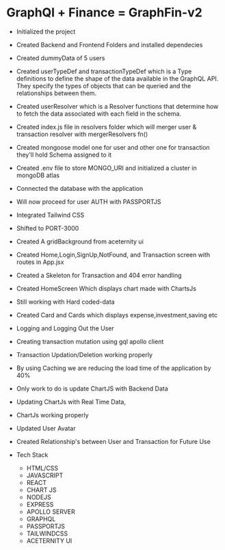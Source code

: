 # GraphQl + Finance = GraphFin-v2

- Initialized the project
- Created Backend and Frontend Folders and installed dependecies
- Created dummyData of 5 users
- Created userTypeDef and transactionTypeDef which is a Type definitions to define the shape of the data available in the GraphQL API. They specify the types of objects that can be queried and the relationships between them.
- Created userResolver which is a Resolver functions that determine how to fetch the data associated with each field in the schema.
- Created index.js file in resolvers folder which will merger user & transaction resolver with mergerResolvers fn()
- Created mongoose model one for user and other one for transaction they'll hold Schema assigned to it
- Created .env file to store MONGO_URI and initialized a cluster in mongoDB atlas
- Connected the database with the application
- Will now proceed for user AUTH with PASSPORTJS
- Integrated Tailwind CSS
- Shifted to PORT-3000
- Created A gridBackground from aceternity ui
- Created Home,Login,SignUp,NotFound, and Transaction screen with routes in App.jsx
- Created a Skeleton for Transaction and 404 error handling
- Created HomeScreen Which displays chart made with ChartsJs
- Still working with Hard coded-data
- Created Card and Cards which displays expense,investment,saving etc
- Logging and Logging Out the User
- Creating transaction mutation using gql apollo client
- Transaction Updation/Deletion working properly
- By using Caching we are reducing the load time of the application by 40%
- Only work to do is update ChartJS with Backend Data
- Updating ChartJs with Real Time Data, 
- ChartJs working properly
- Updated User Avatar
- Created Relationship's between User and Transaction for Future Use

- Tech Stack
  - HTML/CSS
  - JAVASCRIPT
  - REACT
  - CHART JS
  - NODEJS
  - EXPRESS
  - APOLLO SERVER
  - GRAPHQL
  - PASSPORTJS
  - TAILWINDCSS
  - ACETERNITY UI
